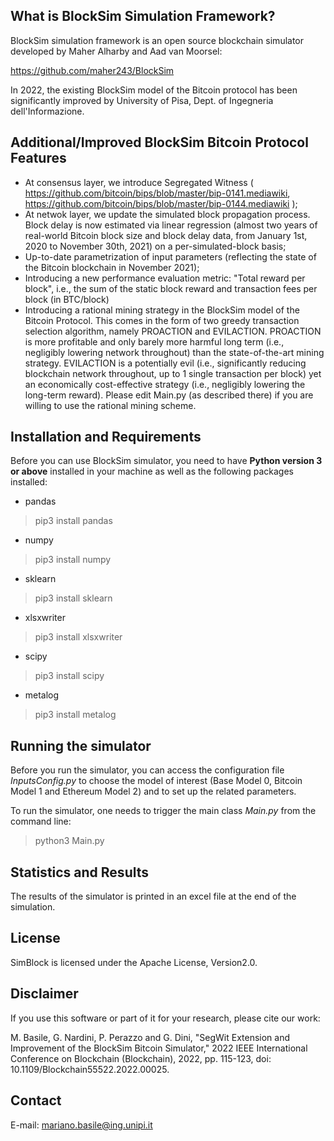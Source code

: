## What is BlockSim Simulation Framework?

BlockSim simulation framework is an open source blockchain simulator developed by Maher Alharby and Aad van Moorsel:

https://github.com/maher243/BlockSim

In 2022, the existing BlockSim model of the Bitcoin protocol has been significantly improved by University of Pisa, Dept. of Ingegneria dell'Informazione.

## Additional/Improved BlockSim Bitcoin Protocol Features
- At consensus layer, we introduce Segregated Witness ( https://github.com/bitcoin/bips/blob/master/bip-0141.mediawiki, https://github.com/bitcoin/bips/blob/master/bip-0144.mediawiki );
- At netwok layer, we update the simulated block propagation process. Block delay is now estimated via linear regression (almost two years of real-world Bitcoin block size and block delay data, from January 1st, 2020 to November 30th, 2021) on a per-simulated-block basis;
- Up-to-date parametrization of input parameters (reflecting the state of the Bitcoin blockchain in November 2021);
- Introducing a new performance evaluation metric: "Total reward per block", i.e., the sum of the static block reward and transaction fees per block (in BTC/block)
- Introducing a rational mining strategy in the BlockSim model of the Bitcoin Protocol. This comes in the form of two greedy transaction selection algorithm, namely PROACTION and EVILACTION. PROACTION is more profitable and only barely more harmful long term (i.e., negligibly lowering network throughout) than the state-of-the-art mining strategy. EVILACTION is a potentially evil (i.e., significantly reducing blockchain network throughout, up to 1 single transaction per block) yet an economically cost-effective strategy (i.e., negligibly lowering the long-term reward). Please edit Main.py (as described there) if you are willing to use the rational mining scheme.

## Installation and Requirements

Before you can use BlockSim simulator, you need to have **Python version 3 or above** installed in your machine as well as the following packages installed:

- pandas
>pip3 install pandas
- numpy 
>pip3 install numpy
- sklearn 
>pip3 install sklearn
- xlsxwriter
>pip3 install xlsxwriter
- scipy
>pip3 install scipy
- metalog
>pip3 install metalog

## Running the simulator

Before you run the simulator, you can access the configuration file *InputsConfig.py* to choose the model of interest (Base Model 0, Bitcoin Model 1 and Ethereum Model 2) and to set up the related parameters.

To run the simulator, one needs to trigger the main class *Main.py* from the command line:
> python3 Main.py

## Statistics and Results

The results of the simulator is printed in an excel file at the end of the simulation.

## License

SimBlock is licensed under the Apache License, Version2.0.

## Disclaimer

If you use this software or part of it for your research, please cite our work:

M. Basile, G. Nardini, P. Perazzo and G. Dini, "SegWit Extension and Improvement of the BlockSim Bitcoin Simulator," 2022 IEEE International Conference on Blockchain (Blockchain), 2022, pp. 115-123, doi: 10.1109/Blockchain55522.2022.00025.

## Contact

E-mail: mariano.basile@ing.unipi.it
